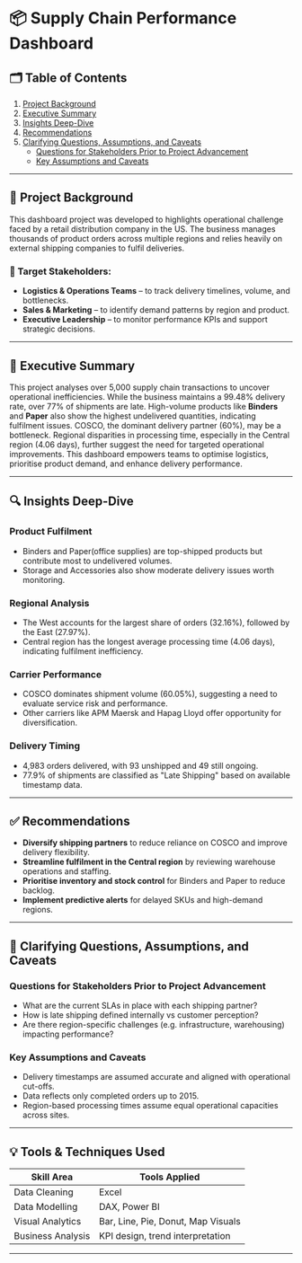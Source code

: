 # 📦 Supply Chain Performance Dashboard

## 🗂 Table of Contents
1. [Project Background](#project-background)
2. [Executive Summary](#executive-summary)
3. [Insights Deep-Dive](#insights-deep-dive)
4. [Recommendations](#recommendations)
5. [Clarifying Questions, Assumptions, and Caveats](#clarifying-questions-assumptions-and-caveats)
   - [Questions for Stakeholders Prior to Project Advancement](#questions-for-stakeholders-prior-to-project-advancement)
   - [Key Assumptions and Caveats](#key-assumptions-and-caveats)

---

## 📌 Project Background

This dashboard project was developed to  highlights operational challenge faced by a retail distribution company in the US. The business manages thousands of product orders across multiple regions and relies heavily on external shipping companies to fulfil deliveries.


### 🎯 Target Stakeholders:
- **Logistics & Operations Teams** – to track delivery timelines, volume, and bottlenecks.
- **Sales & Marketing** – to identify demand patterns by region and product.
- **Executive Leadership** – to monitor performance KPIs and support strategic decisions.

---

## 🧾 Executive Summary

This project analyses over 5,000 supply chain transactions to uncover operational inefficiencies. While the business maintains a 99.48% delivery rate, over 77% of shipments are late. High-volume products like **Binders** and **Paper** also show the highest undelivered quantities, indicating fulfilment issues. COSCO, the dominant delivery partner (60%), may be a bottleneck. Regional disparities in processing time, especially in the Central region (4.06 days), further suggest the need for targeted operational improvements. This dashboard empowers teams to optimise logistics, prioritise product demand, and enhance delivery performance.

---

## 🔍 Insights Deep-Dive

### Product Fulfilment
- Binders and Paper(office supplies) are top-shipped products but contribute most to undelivered volumes.
- Storage and Accessories also show moderate delivery issues worth monitoring.

### Regional Analysis
- The West accounts for the largest share of orders (32.16%), followed by the East (27.97%).
- Central region has the longest average processing time (4.06 days), indicating fulfilment inefficiency.

### Carrier Performance
- COSCO dominates shipment volume (60.05%), suggesting a need to evaluate service risk and performance.
- Other carriers like APM Maersk and Hapag Lloyd offer opportunity for diversification.

### Delivery Timing
- 4,983 orders delivered, with 93 unshipped and 49 still ongoing.
- 77.9% of shipments are classified as "Late Shipping" based on available timestamp data.

---

## ✅ Recommendations

- **Diversify shipping partners** to reduce reliance on COSCO and improve delivery flexibility.
- **Streamline fulfilment in the Central region** by reviewing warehouse operations and staffing.
- **Prioritise inventory and stock control** for Binders and Paper to reduce backlog.
- **Implement predictive alerts** for delayed SKUs and high-demand regions.

---

## 🧭 Clarifying Questions, Assumptions, and Caveats

### Questions for Stakeholders Prior to Project Advancement
- What are the current SLAs in place with each shipping partner?
- How is late shipping defined internally vs customer perception?
- Are there region-specific challenges (e.g. infrastructure, warehousing) impacting performance?

### Key Assumptions and Caveats
- Delivery timestamps are assumed accurate and aligned with operational cut-offs.
- Data reflects only completed orders up to 2015.
- Region-based processing times assume equal operational capacities across sites.

---

## 💡 Tools & Techniques Used

| Skill Area       | Tools Applied                        |
|------------------|--------------------------------------|
| Data Cleaning    | Excel                           |
| Data Modelling   | DAX, Power BI                        |
| Visual Analytics | Bar, Line, Pie, Donut, Map Visuals   |
| Business Analysis| KPI design, trend interpretation     |

---

